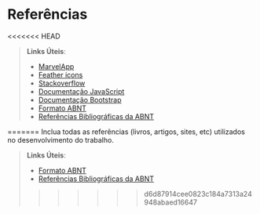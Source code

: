 # Referências

<<<<<<< HEAD
<!-- Inclua todas as referências (livros, artigos, sites, etc) utilizados no desenvolvimento do trabalho. -->

> **Links Úteis**:
> - [MarvelApp](https://marvelapp.com/signin?next=/project/6201965/design/86183150)
> - [Feather icons](https://feathericons.com/?query=facebook)
> - [Stackoverflow](https://stackoverflow.com/)
> - [Documentação JavaScript](https://developer.mozilla.org/pt-BR/docs/Web/JavaScript)
> - [Documentação Bootstrap](https://getbootstrap.com/docs/4.6/getting-started/introduction/)
> - [Formato ABNT](https://www.normastecnicas.com/abnt/trabalhos-academicos/referencias/)
> - [Referências Bibliográficas da ABNT](https://comunidade.rockcontent.com/referencia-bibliografica-abnt/)

=======
Inclua todas as referências (livros, artigos, sites, etc) utilizados no desenvolvimento do trabalho.

> **Links Úteis**:
> - [Formato ABNT](https://www.normastecnicas.com/abnt/trabalhos-academicos/referencias/)
> - [Referências Bibliográficas da ABNT](https://comunidade.rockcontent.com/referencia-bibliografica-abnt/)
>>>>>>> d6d87914cee0823c184a7313a24948abaed16647
